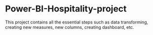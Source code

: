 # Power-BI-Hospitality-project
This project contains all the essential steps such as data transforming, creating new measures, new columns, creating dashboard, etc.
